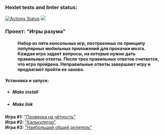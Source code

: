 ### Hexlet tests and linter status:
[![Actions Status](https://github.com/FTSx0/frontend-project-lvl1/workflows/hexlet-check/badge.svg)](https://github.com/FTSx0/frontend-project-lvl1/actions)
<a href="https://codeclimate.com/github/codeclimate/codeclimate/maintainability"><img src="https://api.codeclimate.com/v1/badges/a99a88d28ad37a79dbf6/maintainability" /></a>


<dl>
<dt><h3>Проект: "Игры разума"</h3></dt>
<dd><h4>Набор из пяти консольных игр, построенных по принципу популярных мобильных приложений для прокачки мозга. Каждая игра задает вопросы, на которые нужно дать правильные ответы. После трех правильных ответов считается, что игра пройдена. Неправильные ответы завершают игру и предлагают пройти ее заново.</h4></dd>
</dl>
<div><h4>Установка и запуск:</h4></div>
<ul>
  <li><h5>Make install</h5></li>
  <li><h5>Make link</h5></li>
</ul>

<div><b>Игра #1:</b> <a href="https://asciinema.org/a/505621">"Проверка на чётность"</a></div> 
<div><b>Игра #2:</b> <a href="https://asciinema.org/a/505622">"Калькулятор"</a></div> 
<div><b>Игра #3:</b> <a href="https://asciinema.org/a/505639">"Наибольший общий делитель"</a></div> 